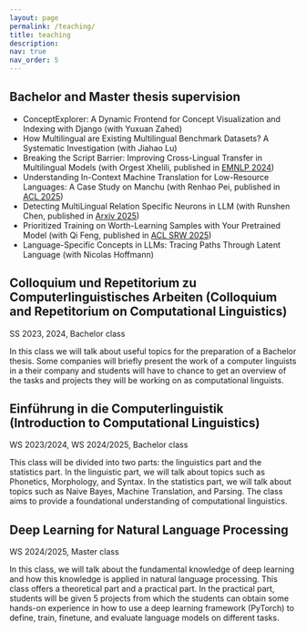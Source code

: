 ```yaml
---
layout: page
permalink: /teaching/
title: teaching
description: 
nav: true
nav_order: 5
---
```


## Bachelor and Master thesis supervision

- ConceptExplorer: A Dynamic Frontend for Concept Visualization and Indexing with Django (with Yuxuan Zahed)  
- How Multilingual are Existing Multilingual Benchmark Datasets? A Systematic Investigation (with Jiahao Lu)  
- Breaking the Script Barrier: Improving Cross-Lingual Transfer in Multilingual Models (with Orgest Xhelili, published in [EMNLP 2024](https://arxiv.org/pdf/2406.19759))  
- Understanding In-Context Machine Translation for Low-Resource Languages: A Case Study on Manchu (with Renhao Pei, published in [ACL 2025](https://arxiv.org/pdf/2502.11862))
- Detecting MultiLingual Relation Specific Neurons in LLM (with Runshen Chen, published in [Arxiv 2025](https://arxiv.org/pdf/2502.17355))
- Prioritized Training on Worth-Learning Samples with Your Pretrained Model (with Qi Feng, published in [ACL SRW 2025](https://arxiv.org/pdf/2507.09758))
- Language-Specific Concepts in LLMs: Tracing Paths Through Latent Language (with Nicolas Hoffmann)

<!-- ### Available topics:
- [Why Crosslingual Alignment Fails for Better Crosslingual Transfer](https://cisnlp.github.io/thesis_proposals/2024/Yihong-2024-Project-3.pdf)  
- [End-to-End Autoregressive Pixel Models of Generation in Text Space](https://cisnlp.github.io/thesis_proposals/2024/Yihong-2024-Project-4.pdf)  
 -->  


## Colloquium und Repetitorium zu Computerlinguistisches Arbeiten (Colloquium and Repetitorium on Computational Linguistics)

SS 2023, 2024, Bachelor class  
  
  
In this class we will talk about useful topics for the preparation of a Bachelor thesis. Some companies will briefly present the work of a computer linguists in a their company and students will have to chance to get an overview of the tasks and projects they will be working on as computational linguists.


## Einführung in die Computerlinguistik (Introduction to Computational Linguistics)

WS 2023/2024, WS 2024/2025, Bachelor class  
  
  
This class will be divided into two parts: the linguistics part and the statistics part. In the linguistic part, we will talk about topics such as Phonetics, Morphology, and Syntax. In the statistics part, we will talk about topics such as Naive Bayes, Machine Translation, and Parsing. The class aims to provide a foundational understanding of computational linguistics.

## Deep Learning for Natural Language Processing

WS 2024/2025, Master class  


In this class, we will talk about the fundamental knowledge of deep learning and how this knowledge is applied in natural language processing. This class offers a theoretical part and a practical part. In the practical part, students will be given 5 projects from which the students can obtain some hands-on experience in how to use a deep learning framework (PyTorch) to define, train, finetune, and evaluate language models on different tasks.

<!-- 
For now, this page is assumed to be a static description of your courses. You can convert it to a collection similar to `_projects/` so that you can have a dedicated page for each course.

Organize your courses by years, topics, or universities, however you like!
 -->